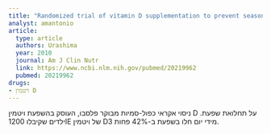 ```yaml
---
title: "Randomized trial of vitamin D supplementation to prevent seasonal influenza A in schoolchildren"
analyst: amantonio
article:
  type: article
  authors: Urashima
  year: 2010
  journal: Am J Clin Nutr
  link: https://www.ncbi.nlm.nih.gov/pubmed/20219962
  pubmed: 20219962
drugs:
- ויטמין D
---
```


ניסוי אקראי כפול-סמיות מבוקר פלסבו, העוסק בהשפעת ויטמין D על תחלואת שפעת. ילדים שקיבלו 1200IE של ויטמין D3 מידי יום חלו בשפעת ב-42% פחות.
